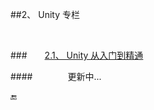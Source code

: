 ##2、 Unity 专栏

&emsp;

###&emsp;&emsp;[2.1、  Unity 从入门到精通](https://shenjun4unity.github.io/unityhtml/.)

####&emsp;&emsp;&emsp;&emsp;更新中...


🔚